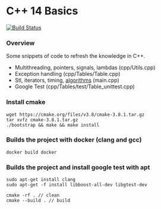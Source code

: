 # C++ 14 Basics
[![Build Status](https://travis-ci.org/martibayoalemany/cpp14-basics.svg?branch=master)](https://travis-ci.org/martibayoalemany/cpp14-basics)

### Overview
Some snippets of code to refresh the knowledge in C++.

- Multithreading, pointers, signals, lambdas (cpp/Utils.cpp) 
- Exception handling (cpp/Tables/Table.cpp)
- Stl, iterators, timing, [algorithms](http://en.cppreference.com/w/cpp/algorithm) (main.cpp) 
- Google Test (cpp/Tables/test/Table\_unittest.cpp)

### Install cmake
```
wget https://cmake.org/files/v3.8/cmake-3.8.1.tar.gz
tar xvfz cmake-3.8.1.tar.gz
./bootstrap && make && make install
```

### Builds the project with docker (clang and gcc)
```
docker build docker
```

### Builds the project and install google test with apt
```
sudo apt-get install clang
sudo apt-get -f install libboost-all-dev libgtest-dev

cmake -rf . // clean
cmake --build . // build 
```
